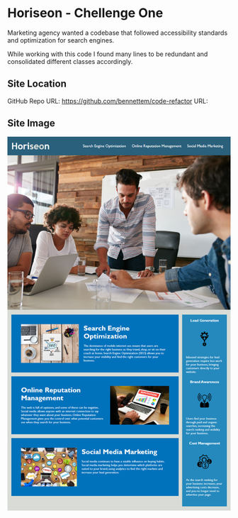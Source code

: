 # Horiseon - Chellenge One

Marketing agency wanted a codebase that followed accessibility standards and optimization for search engines.

While working with this code I found many lines to be redundant and consolidated different classes accordingly.

## Site Location

GitHub Repo URL: https://github.com/bennettem/code-refactor
URL:

## Site Image

![alt text](https://github.com/bennettem/code-refactor/blob/main/Develop/assets/images/mockup.png)
